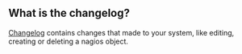 [//]: # (Links)
[Changelog]: /changelog "Changelog"

[//]: # (Pictures)

[//]: # (Content)

## What is the changelog?

[Changelog] contains changes that made to your system, like editing, creating or deleting a nagios object.

